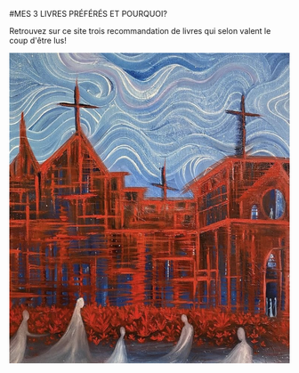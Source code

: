 #MES 3 LIVRES PRÉFÉRÉS ET POURQUOI?

Retrouvez sur ce site trois recommandation de livres qui selon valent le coup d'être lus!

![image](images/IMG_5515.jpg)
